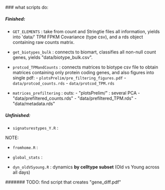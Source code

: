 ### what scripts do:
##### Finished:

- `GET_ELEMENTS` : take from count and Stringtie files all information,
yields into 'data/' TPM FPKM Covariance (type csv), and a rds object containing raw counts matrix.

- `get_biotypes_bulk` : connects to biomart, classifies all non-null count genes, yields "data/biotype_bulk.csv".

- `protcod_TPMandCounts` : connects matrices to biotype csv file  to obtain matrices containing only protein coding genes, and also figures into single pdf: 
		- `plotsPrelim/pre_filtering_figures.pdf`
		- `data/protcod_counts.rds`
		- `data/protcod_TPM.rds`

- `matrices_prefiltering` : outs:
		- "plotsPrelim/" : several PCA
		- "data/prefiltered_counts.rds"
		- "data/prefiltered_TPM.rds"
		- "data/metadata.rds"

##### Unfinished:
- `signaturestypes_Y.R` : 

NOTE:

- `fromhome.R` : 

- `global_stats` : 
- `dyn_oldVSyoung.R` : dynamics **by celltype subset** (Old vs Young across all days)

####### TODO:
find script that creates "gene_diff.pdf"

